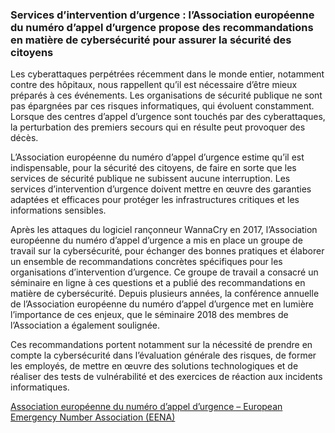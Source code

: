 ### Services d’intervention d’urgence : l’Association européenne du numéro d’appel d’urgence propose des recommandations en matière de cybersécurité pour assurer la sécurité des citoyens

Les cyberattaques perpétrées récemment dans le monde entier, notamment contre des hôpitaux, nous rappellent qu’il est nécessaire d’être mieux préparés à ces événements. Les organisations de sécurité publique ne sont pas épargnées par ces risques informatiques, qui évoluent constamment. Lorsque des centres d’appel d’urgence sont touchés par des cyberattaques, la perturbation des premiers secours qui en résulte peut provoquer des décès.

L’Association européenne du numéro d’appel d’urgence estime qu’il est indispensable, pour la sécurité des citoyens, de faire en sorte que les services de sécurité publique ne subissent aucune interruption. Les services d’intervention d’urgence doivent mettre en œuvre des garanties adaptées et efficaces pour protéger les infrastructures critiques et les informations sensibles.

Après les attaques du logiciel rançonneur WannaCry en 2017, l’Association européenne du numéro d’appel d’urgence a mis en place un groupe de travail sur la cybersécurité, pour échanger des bonnes pratiques et élaborer un ensemble de recommandations concrètes spécifiques pour les organisations d’intervention d’urgence. Ce groupe de travail a consacré un séminaire en ligne à ces questions et a publié des recommandations en matière de cybersécurité. Depuis plusieurs années, la conférence annuelle de l’Association européenne du numéro d’appel d’urgence met en lumière l’importance de ces enjeux, que le séminaire 2018 des membres de l’Association a également soulignée.

Ces recommandations portent notamment sur la nécessité de prendre en compte la cybersécurité dans l’évaluation générale des risques, de former les employés, de mettre en œuvre des solutions technologiques et de réaliser des tests de vulnérabilité et des exercices de réaction aux incidents informatiques.

[Association européenne du numéro d’appel d’urgence – European Emergency Number Association (EENA)](https://eena.org/)
